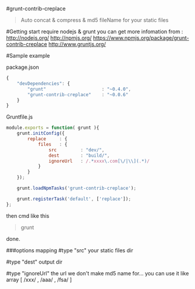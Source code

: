 #grunt-contrib-creplace

> Auto concat & compress & md5 fileName for your static files

#Getting start
require nodejs & grunt
you can get more infomation from :
http://nodejs.org/
http://npmjs.org/
https://www.npmjs.org/package/grunt-contrib-creplace
http://www.gruntjs.org/


#Sample example

package.json
```js
{
    "devDependencies": {
        "grunt"                     : "~0.4.0",
        "grunt-contrib-creplace"    : "~0.0.6"
    }
}
```

Gruntfile.js
```js
module.exports = function( grunt ){
    grunt.initConfig({
        replace     : {
            files   : {
                src         : "dev/",
                dest        : "build/",
                ignoreUrl   : /.*xxxx\.com[\/|\\](.*)/
            }
        }
    });

    grunt.loadNpmTasks('grunt-contrib-creplace');

    grunt.registerTask('default', ['replace']);
};
```

then  cmd like this
>grunt 

done.

###options mapping
#type "src"
your static files dir

#type "dest"
output dir 

#type "ignoreUrl"
the url we don't make md5 name for...
you can use it like array
[ /xxx/ , /aaa/ , /fsa/ ] 
